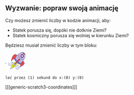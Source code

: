 ## Wyzwanie: popraw swoją animację

Czy możesz zmienić liczby w kodzie animacji, aby:

+ Statek porusza się, dopóki nie dotknie Ziemi?
+ Statek kosmiczny porusza się wolniej w kierunku Ziemi?

Będziesz musiał zmienić liczby w tym bloku:

![Duszek Rakiety](images/sprite-spaceship.png)

```blocks3
leć przez (1) sekund do x:(0) y:(0)
```

[[[generic-scratch3-coordinates]]]